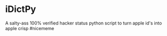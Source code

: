 iDictPy
=======

A salty-ass 100% verified hacker status python script to turn apple id's into apple crisp #nicememe
